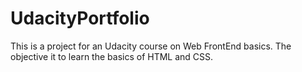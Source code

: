 # UdacityPortfolio

This is a project for an Udacity course on Web FrontEnd basics.
The objective it to learn the basics of HTML and CSS.
